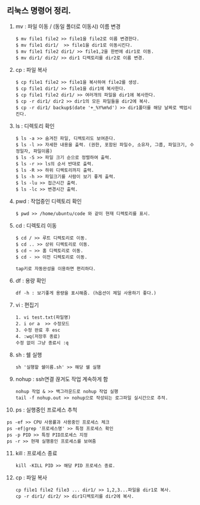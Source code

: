 ## 리눅스 명령어 정리.

1. mv : 파일 이동 / (동일 폴더로 이동시) 이름 변경

   ```
   $ mv file1 file2 >> file1을 file2로 이름 변경한다.
   $ mv file1 dir1/  >> file1을 dir1로 이동시킨다.
   $ mv file1 file2 dir1/ >> file1,2을 한번에 dir1로 이동.
   $ mv dir1/ dir2/ >> dir1 디렉토리를 dir2로 이름 변경.
   ```

   

2. cp : 파일 복사

   ```
   $ cp file1 file2 >> file1을 복사하여 file2를 생성.
   $ cp file1 dir1/ >> file1을 dir1에 복사한다.
   $ cp file1 file2 dir1/ >> 여러개의 파일을 dir1에 복사한다.
   $ cp -r dir1/ dir2 >> dir1의 모든 파일들을 dir2에 복사.
   $ cp -r dir1/ backup$(date '+_%Y%m%d') >> dir1폴더를 해당 날짜로 백업시킨다.
   ```

   

3. ls : 디렉토리 확인

   ```
   $ ls -a >> 숨겨진 파일, 디렉토리도 보여준다.
   $ ls -l >> 자세한 내용을 출력. (권한, 포함된 파일수, 소유자, 그룹, 파일크기, 수정일자, 파일이름)
   $ ls -S >> 파일 크기 순으로 정렬하여 출력.
   $ ls -r >> ls의 순서 반대로 출력.
   $ ls -R >> 하위 디렉토리까지 출력.
   $ ls -h >> 파일크기를 사람이 보기 좋게 출력.
   $ ls -lu >> 접근시간 출력.
   $ ls -lc >> 변경시간 출력.
   ```

   

4. pwd : 작업중인 디렉토리 확인

   ```
   $ pwd >> /home/ubuntu/code 와 같이 현재 디렉토리를 표시.
   ```

   

5. cd : 디렉토리 이동

   ```
   $ cd / >> 루트 디렉토리로 이동.
   $ cd .. >> 상위 디렉토리로 이동.
   $ cd ~ >> 홈 디렉토리로 이동.
   $ cd - >> 이전 디렉토리로 이동.
   
   tap키로 자동완성을 이용하면 편리하다.
   ```

   

6. df : 용량 확인

   ```
   df -h : 보기좋게 용량을 표시해줌. (h옵션이 제일 사용하기 좋다.)
   ```

   

7. vi : 편집기

   ```
   1. vi test.txt(파일명)
   2. i or a  >> 수정모드
   3. 수정 완료 후 esc
   4. :wq(저장후 종료)
   수정 없이 그냥 종료시 :q
   ```

   

8. sh : 쉘 실행

   ```
   sh '실행할 쉘이름.sh' >> 해당 쉘 실행
   ```

   

9. nohup : ssh연결 끊겨도 작업 계속하게 함

   ```
   nohup 작업 & >> 백그라운드로 nohup 작업 실행
   tail -f nohup.out >> nohup으로 작성되는 로그파일 실시간으로 추적.
   ```

   
   
10. ps : 실행중인 프로세스 추척

   ```
   ps -ef >> CPU 사용률과 사용중인 프로세스 체크
   ps -ef|grep '프로세스명' >> 특정 프로세스 확인
   ps -p PID >> 특정 PID프로세스 지정
   ps -r >> 현재 실행중인 프로세스를 보여줌
   ```

   

11. kill : 프로세스 종료

    ```
    kill -KILL PID >> 해당 PID 프로세스 종료.
    ```

    

12. cp : 파일 복사

    ```
    cp file1 file2 file3 ... dir1/ >> 1,2,3...파일을 dir1로 복사.
    cp -r dir1/ dir2/ >> dir1디렉토리를 dir2에 복사.
    ```

    

